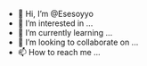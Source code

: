 - 👋 Hi, I’m @Esesoyyo
- 👀 I’m interested in ...
- 🌱 I’m currently learning ...
- 💞️ I’m looking to collaborate on ...
- 📫 How to reach me ...

<!---
Esesoyyo/Esesoyyo is a ✨ special ✨ repository because its `README.md` (this file) appears on your GitHub profile.
You can click the Preview link to take a look at your changes.
--->
